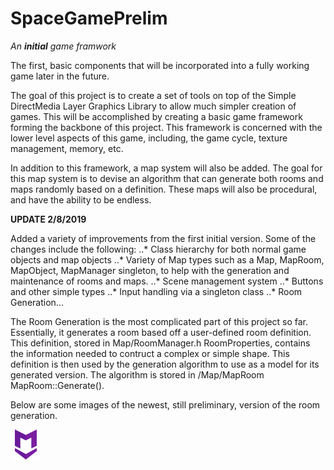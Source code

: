 # SpaceGamePrelim

*An **initial** game framwork*

The first, basic components that will be incorporated into a fully working game later in the future.

The goal of this project is to create a set of tools on top of the Simple DirectMedia Layer Graphics Library to allow much simpler creation of games. This will be accomplished by creating a basic game framework forming the backbone of this project. This framework is concerned with the lower level aspects of this game, including, the game cycle, texture management, memory, etc. 

In addition to this framework, a map system will also be added. The goal for this map system is to devise an algorithm that can generate both rooms and maps randomly based on a definition. These maps will also be procedural, and have the ability to be endless.

**UPDATE 2/8/2019**

Added a variety of improvements from the first initial version. Some of the changes include the following:
..* Class hierarchy for both normal game objects and map objects
..* Variety of Map types such as a Map, MapRoom, MapObject, MapManager singleton, to help with the generation and maintenance of rooms and maps.
..* Scene management system
..* Buttons and other simple types
..* Input handling via a singleton class
..* Room Generation...

The Room Generation is the most complicated part of this project so far. Essentially, it generates a room based off a user-defined room definition. This definition, stored in Map/RoomManager.h RoomProperties, contains the information needed to contruct a complex or simple shape. This definition is then used by the generation algorithm to use as a model for its generated version. The algorithm is stored in /Map/MapRoom MapRoom::Generate().

Below are some images of the newest, still preliminary, version of the room generation.


![alt-text](https://github.com/adam-p/markdown-here/raw/master/src/common/images/icon48.png "Logo Title Text 1")
